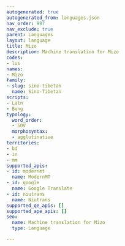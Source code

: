 ```yaml
---
autogenerated: true
autogenerated_from: languages.json
nav_order: 997
nav_exclude: true
parent: Languages
layout: language
title: Mizo
description: Machine translation for Mizo
codes:
- lus
names:
- Mizo
family:
- slug: sino-tibetan
  name: Sino-Tibetan
scripts:
- Latn
- Beng
typology:
  word_order:
  - SOV
  morphosyntax:
  - agglutinative
territories:
- bd
- in
- mm
supported_apis:
- id: modernmt
  name: ModernMT
- id: google
  name: Google Translate
- id: niutrans
  name: Niutrans
supported_qe_apis: []
supported_ape_apis: []
seo:
  name: Machine translation for Mizo
  type: Language

---
```


